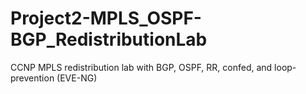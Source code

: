 # Project2-MPLS_OSPF-BGP_RedistributionLab
CCNP MPLS redistribution lab with BGP, OSPF, RR, confed, and loop-prevention (EVE-NG)
